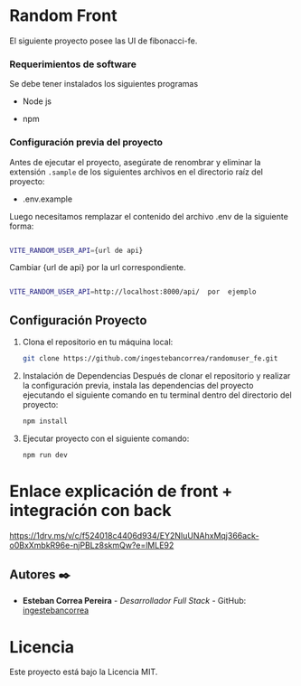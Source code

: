 # Random Front

El siguiente proyecto posee las UI de fibonacci-fe.

### Requerimientos de software

Se debe tener instalados los siguientes programas

- Node js

- npm

### Configuración previa del proyecto

Antes de ejecutar el proyecto, asegúrate de renombrar y eliminar la extensión `.sample` de los siguientes archivos en el directorio raíz del proyecto:

- .env.example

Luego necesitamos remplazar el contenido del archivo .env de la siguiente forma:

```bash

VITE_RANDOM_USER_API={url de api}

```

Cambiar {url de api} por la url correspondiente.

```bash

VITE_RANDOM_USER_API=http://localhost:8000/api/  por  ejemplo

```

## Configuración Proyecto
1. Clona el repositorio en tu máquina local:

   ```bash
   git clone https://github.com/ingestebancorrea/randomuser_fe.git

2. Instalación de Dependencias
    Después de clonar el repositorio y realizar la configuración previa, instala las dependencias del proyecto ejecutando el siguiente comando en tu terminal dentro del directorio del proyecto:

    ```bash
    npm install 

3. Ejecutar proyecto con el siguiente comando:
    ```bash
    npm run dev

# Enlace explicación de front + integración con back
https://1drv.ms/v/c/f524018c4406d934/EY2NIuUNAhxMqj366ack-o0BxXmbkR96e-njPBLz8skmQw?e=lMLE92

## Autores ✒️
* **Esteban Correa Pereira** - *Desarrollador Full Stack* -  GitHub: [ingestebancorrea](https://github.com/ingestebancorrea)

# Licencia
Este proyecto está bajo la Licencia MIT.